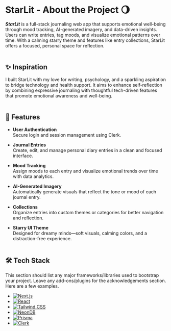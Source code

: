 # StarLit - About the Project 🌖
***StarLit*** is a full-stack journaling web app that supports emotional well-being through mood tracking, AI-generated imagery, and data-driven insights. Users can write entries, tag moods, and visualize emotional patterns over time. With a calming starry theme and features like entry collections, StarLit offers a focused, personal space for reflection.
<br><br>



## ✨ Inspiration
I built StarLit with my love for writing, psychology, and a sparkling aspiration to bridge technology and health support. It aims to enhance self-reflection by combining expressive journaling with thoughtful tech-driven features that promote emotional awareness and well-being.
<br><br>



## 🚀 Features
- **User Authentication**  
  Secure login and session management using Clerk.

- **Journal Entries**  
  Create, edit, and manage personal diary entries in a clean and focused interface.

- **Mood Tracking**  
  Assign moods to each entry and visualize emotional trends over time with data analytics.

- **AI-Generated Imagery**  
  Automatically generate visuals that reflect the tone or mood of each journal entry.

- **Collections**  
  Organize entries into custom themes or categories for better navigation and reflection.

- **Starry UI Theme**  
  Designed for dreamy minds—soft visuals, calming colors, and a distraction-free experience.
<br><br>



## 🛠️ Tech Stack
This section should list any major frameworks/libraries used to bootstrap your project. Leave any add-ons/plugins for the acknowledgements section. Here are a few examples.

* [![Next.js][Next.js-badge]][Next.js-url]
* [![React][React.js-badge]][React.js-url]
* [![Tailwind CSS][TailwindCSS-badge]][TailwindCSS-url]
* [![NeonDB][NeonDB-badge]][NeonDB-url]
* [![Prisma][Prisma-badge]][Prisma-url]
* [![Clerk][Clerk-badge]][Clerk-url]

<!-- Badge Image Definitions -->
[Next.js-badge]: https://img.shields.io/badge/Next.js-000000?style=for-the-badge&logo=nextdotjs&logoColor=white
[React.js-badge]: https://img.shields.io/badge/React-20232A?style=for-the-badge&logo=react&logoColor=61DAFB
[TailwindCSS-badge]: https://img.shields.io/badge/TailwindCSS-06B6D4?style=for-the-badge&logo=tailwindcss&logoColor=white
[NeonDB-badge]: https://img.shields.io/badge/NeonDB-1E1E2F?style=for-the-badge&logo=neon&logoColor=00E599
[Prisma-badge]: https://img.shields.io/badge/Prisma-2D3748?style=for-the-badge&logo=prisma&logoColor=white
[Clerk-badge]: https://img.shields.io/badge/Clerk-FB3173?style=for-the-badge&logo=clerk&logoColor=white

<!-- Link Targets -->
[Next.js-url]: https://nextjs.org/
[React.js-url]: https://reactjs.org/
[TailwindCSS-url]: https://tailwindcss.com/
[NeonDB-url]: https://neon.tech/
[Prisma-url]: https://www.prisma.io/
[Clerk-url]: https://clerk.dev/
